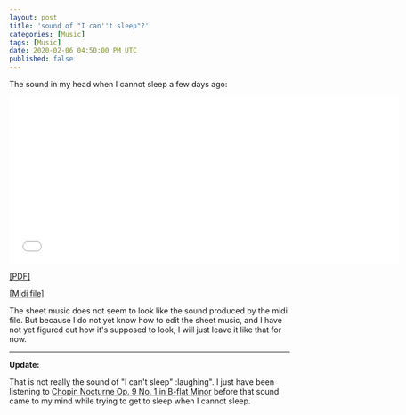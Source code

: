 ```yaml
---
layout: post
title: 'sound of "I can''t sleep"?'
categories: [Music]
tags: [Music]
date: 2020-02-06 04:50:00 PM UTC
published: false
---
```


<!-- Feb 7, 2020 12:50:00 AM Philippine Time -->

The sound in my head when I cannot sleep a few days ago:

 <!-- (this _might_ be of value later) -->

<embed src="/files/music/2020-02-06-sound-of-i-cant-sleep.pdf" width="700px" height="300px" />

<!--more-->

[[PDF]](/files/music/2020-02-06-sound-of-i-cant-sleep.pdf)

[[Midi file]](/files/music/2020-02-06-sound-of-i-cant-sleep.mid)

The sheet music does not seem to look like the sound produced by the midi file. But because I do not yet know how to edit the sheet music, and I have not yet figured out how it's supposed to look, I will just leave it like that for now.

---

**Update:**

That is not really the sound of "I can't sleep" :laughing". I just have been listening to [Chopin Nocturne Op. 9 No. 1 in B-flat Minor](https://www.youtube.com/watch?v=myRTkyWejfo) before that sound came to my mind while trying to get to sleep when I cannot sleep.
